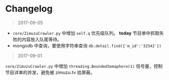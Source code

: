 # Changelog

> 2017-09-05

+ `core/ZimuzuCrawler.py` 中增加 `self.q` 优先级队列。 **today** 节目单中抓取失败的内容放入队尾等待。
+ mongodb 中查询，要使用字符串查询 `db.detail.find({'m_id':'32342'})`

> 2017-09-01

`core/ZimuzuCrawler.py` 中增加 `threading.BoundedSemaphore(1)` 信号量，控制节目详单的并发，避免被 zimuzu.tv 给屏蔽。

